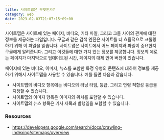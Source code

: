```yaml
---
title: 사이트맵은 무엇인가?
category: web
date: 2023-02-03T21:07:15+09:00
---
```


사이트맵은 사이트에 있는 페이지, 비디오, 기타 파일, 그리고 그들 사이의 관계에 대한 정보를 제공하는 파일입니다. 구글과 같은 검색 엔진은 사이트를 더 효율적으로 크롤링하기 위해 이 파일을 읽습니다. 사이트맵은 사이트에서 어느 페이지와 파일이 중요한지 구글에게 알려줍니다. 그리고 이것들에 대한 가치 있는 정보를 제공합니다. 정보의 예로는 페이지가 마지막으로 업데이트된 시간, 페이지의 대체 언어 버전이 있습니다.

페이지에 있는 비디오, 이미지, 뉴스를 포함한 특정 유형의 콘텐츠에 대하여 정보를 제공하기 위해서 사이트맵을 사용할 수 있습니다. 예를 들면 다음과 같습니다.

- 사이트맵의 비디오 항목에는 비디오의 러닝 타임, 등급, 그리고 연령 적합성 등급을 지정할 수 있습니다.
- 사이트맵의 이미지 항목은 이미지의 위치를 포함할 수 있습니다.
- 사이트맵의 뉴스 항목은 기사 제목과 발행일을 포함할 수 있습니다.

### Resources

- https://developers.google.com/search/docs/crawling-indexing/sitemaps/overview
